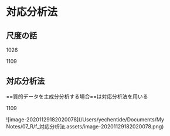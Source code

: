 # 対応分析法

## 尺度の話

1026

1109

## 対応分析法

==質的データを主成分分析する場合==は対応分析法を用いる

1109

![image-20201129182020078](/Users/yechentide/Documents/My Notes/07_R/f_対応分析法.assets/image-20201129182020078.png)
